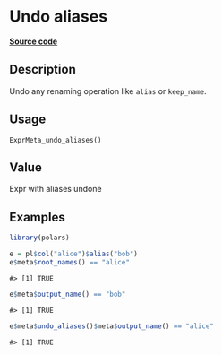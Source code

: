 

# Undo aliases

[**Source code**](https://github.com/pola-rs/r-polars/tree/1fd6c01b862685c50e295d9b2ef690a69c3a7963/R/expr__meta.R#L122)

## Description

Undo any renaming operation like <code>alias</code> or
<code>keep_name</code>.

## Usage

<pre><code class='language-R'>ExprMeta_undo_aliases()
</code></pre>

## Value

Expr with aliases undone

## Examples

``` r
library(polars)

e = pl$col("alice")$alias("bob")
e$meta$root_names() == "alice"
```

    #> [1] TRUE

``` r
e$meta$output_name() == "bob"
```

    #> [1] TRUE

``` r
e$meta$undo_aliases()$meta$output_name() == "alice"
```

    #> [1] TRUE
